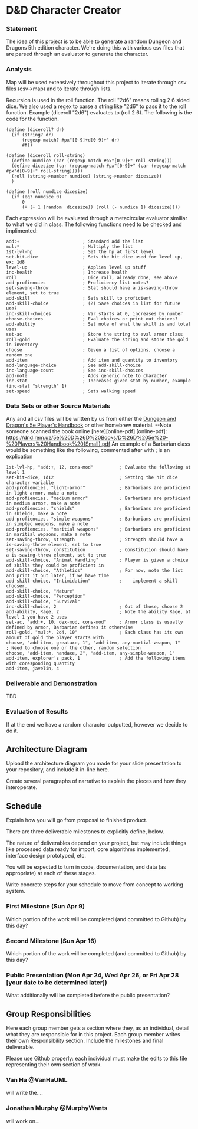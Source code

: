 # D&D Character Creator

### Statement
The idea of this project is to be able to generate a random Dungeon and Dragons 5th edition character. We're doing this with various csv files that are parsed through an evaluator to generate the character.

### Analysis
Map will be used extensively throughout this project to iterate through csv files (csv->map) and to iterate through lists.

Recursion is used in the roll function.
The roll "2d6" means rolling 2 6 sided dice. We also used a regex to parse a string like "2d6" to pass it to the roll function. Example (diceroll "2d6") evaluates to (roll 2 6). The following is the code for the function.
~~~
(define (diceroll? dr)
  (if (string? dr)
      (regexp-match? #px"[0-9]+d[0-9]+" dr)
      #f))

(define (diceroll roll-string)
  (define numdice (car (regexp-match #px"[0-9]+" roll-string)))
  (define dicesize (car (regexp-match #px"[0-9]+" (car (regexp-match #px"d[0-9]+" roll-string)))))
  (roll (string->number numdice) (string->number dicesize))
  )

(define (roll numdice dicesize)
  (if (eq? numdice 0)
      0
      (+ (+ 1 (random  dicesize)) (roll (- numdice 1) dicesize))))
~~~

Each expression will be evaluated through a metacircular evaluator similiar to what we did in class.
The following functions need to be checked and implimented:
~~~
add:+                        ; Standard add the list
mul:*                        ; Multiply the list
1st-lvl-hp                   ; Set the hp at first level
set-hit-dice                 ; Sets the hit dice used for level up, ex: 1d8
level-up                     ; Applies level up stuff
inc-health                   ; Increase health
roll                         ; Dice roll, already done, see above
add-profiencies              ; Proficiency list notes?
set-saving-throw             ; Stat should have a is-saving-throw element, set to true
add-skill                    ; Sets skill to proficient
add-skill-choice             ; (?) Save choices in list for future use?
inc-skill-choices            ; Var starts at 0, increases by number
choose-choices               ; Eval choices or print out choices?
add-ability                  ; Set note of what the skill is and total uses
set-ac                       ; Store the string to eval armor class
roll-gold                    ; Evaluate the string and store the gold in inventory
choose                       ; Given a list of options, choose a random one
add-item                     ; Add item and quantity to inventory
add-language-choice          ; See add-skill-choice
inc-language-count           ; See inc-skill-choices
add-note                     ; Adds generic note to character
inc-stat                     ; Increases given stat by number, example (inc-stat "strength" 1)
set-speed                    ; Sets walking speed
~~~

### Data Sets or other Source Materials
Any and all csv files will be written by us from either the [Dungeon and Dragon's 5e Player's Handbook](http://a.co/hDUb8oH) or other homebrew material.
--Note someone scanned the book online [here][online-pdf]
[online-pdf]: https://dnd.rem.uz/5e%20D%26D%20Books/D%26D%205e%20-%20Players%20Handbook%20(Small).pdf
An example of a Barbarian class would be something like the following, commented after with ; is an explication
~~~
1st-lvl-hp, "add:+, 12, cons-mod"          ; Evaluate the following at level 1
set-hit-dice, 1d12                         ; Setting the hit dice character variable
add-profiencies, "light-armor"             ; Barbarians are proficient in light armor, make a note
add-profiencies, "medium armor"            ; Barbarians are proficient in medium armor, make a note
add-profiencies, "shields"                 ; Barbarians are proficient in shields, make a note
add-profiencies, "simple-weapons"          ; Barbarians are proficient in simplec weapons, make a note
add-profiencies, "maritial weapons"        ; Barbarians are proficient in maritial wepaons, make a note
set-saving-throw, strength                 ; Strength should have a is-saving-throw element, set to true
set-saving-throw, constitution             ; Constitution should have a is-saving-throw element, set to true
add-skill-choice, "Animal Handling"        ; Player is given a choice of skills they could be proficient in
add-skill-choice, "Athletics"              ; For now, note the list and print it out later, if we have time
add-skill-choice, "Intimidation"           ;	implement a skill chooser.
add-skill-choice, "Nature"
add-skill-choice, "Perception"
add-skill-choice, "Survival"
inc-skill-choice, 2                        ; Out of those, choose 2
add-ability, Rage, 2                       ; Note the ability Rage, at level 1 you have 2 uses
set-ac, "add:+, 10, dex-mod, cons-mod"     ; Armor class is usually defined by armor, Barbarian defines it otherwise
roll-gold, "mul:*, 2d4, 10"                ; Each class has its own amount of gold the player starts with
choose, "add-item, greataxe, 1", "add-item, any-martial-weapon, 1"    ; Need to choose one or the other, random selection
choose, "add-item, handaxe, 2", "add-item, any-simple-weapon, 1"
add-item, explorer's pack, 1               ; Add the following items with coresponding quantity
add-item, javelin, 4
~~~

### Deliverable and Demonstration
TBD

### Evaluation of Results
If at the end we have a random character outputted, however we decide to do it.

## Architecture Diagram
Upload the architecture diagram you made for your slide presentation to your repository, and include it in-line here.

Create several paragraphs of narrative to explain the pieces and how they interoperate.

## Schedule
Explain how you will go from proposal to finished product. 

There are three deliverable milestones to explicitly define, below.

The nature of deliverables depend on your project, but may include things like processed data ready for import, core algorithms implemented, interface design prototyped, etc. 

You will be expected to turn in code, documentation, and data (as appropriate) at each of these stages.

Write concrete steps for your schedule to move from concept to working system. 

### First Milestone (Sun Apr 9)
Which portion of the work will be completed (and committed to Github) by this day? 

### Second Milestone (Sun Apr 16)
Which portion of the work will be completed (and committed to Github) by this day?  

### Public Presentation (Mon Apr 24, Wed Apr 26, or Fri Apr 28 [your date to be determined later])
What additionally will be completed before the public presentation?

## Group Responsibilities
Here each group member gets a section where they, as an individual, detail what they are responsible for in this project. Each group member writes their own Responsibility section. Include the milestones and final deliverable.

Please use Github properly: each individual must make the edits to this file representing their own section of work.


### Van Ha @VanHaUML
will write the....

### Jonathan Murphy @MurphyWants
will work on...